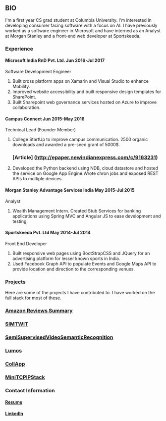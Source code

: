 ## BIO
I'm a first year CS grad student at Columbia University. I'm interested in developing consumer facing software with a focus on AI. I have previously worked as a software engineer in Microsoft and have interned as an Analyst at Morgan Stanley and a front-end web developer at Sportskeeda. 

### Experience

#### Microsoft India RnD Pvt. Ltd. Jun 2016-Jul 2017
Software Development Engineer
  1. Built cross platform apps on Xamarin and Visual Studio to enhance Mobility.
  2. Improved website accessibility and built responsive design templates for SharePoint.
  3. Built Sharepoint web governance services hosted on Azure to improve collaboration.
  
#### Campus Connect Jun 2015-May 2016
Technical Lead (Founder Member)
  1. College StartUp to improve campus communication. 2500 organic downloads and awarded
     a pre-seed grant of 5000$. 
     ### [Article] (http://epaper.newindianexpress.com/c/9163231)
  2. Developed the Python backend using NDB, cloud datastore and hosted the service on
     Google App Engine.Wrote chron jobs and exposed REST APIs to multiple devices.
     
#### Morgan Stanley Advantage Services India May 2015-Jul 2015
Analyst
  1. Wealth Management Intern. Created Stub Services for banking applications using Spring
     MVC and Angular JS to ease development and testing.

#### Sportskeeda Pvt. Ltd May 2014-Jul 2014
Front End Developer
  1. Built responsive web pages using BootStrapCSS and JQuery for an advertising platform
     for lesser known sports in India.
  2. Used Facebook Graph API to populate Events and Google Maps API to provide location
     and direction to the corresponding venues.


### Projects

Here are some of the projects I have contributed to. I have worked on the full stack for most of these. 

### [Amazon Reviews Summary](https://sid-ramakrishnan.github.io/AmazonReviewSummary/)
### [SIMTWIT](https://sid-ramakrishnan.github.io/SIMTWIT/)
### [SemiSupervisedVideoSemanticRecognition](https://sid-ramakrishnan.github.io/SemiSupervisedVideoSemanticRecognition/)
### [Lumos](https://sid-ramakrishnan.github.io/Lumos/)
### [CollApp](https://github.com/sid-ramakrishnan/CollApp)
### [MiniTCPIPStack](https://sid-ramakrishnan.github.io/MiniTCPIPStack/)


### Contact Information
#### [Resume](https://drive.google.com/file/d/1Yxb1R09u53B2MfX1rB9gDhXyotEqSQLS/view?usp=sharing)
#### [LinkedIn](https://www.linkedin.com/in/siddharth-ramakrishnan/)

